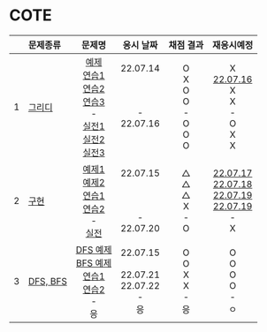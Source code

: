 # COTE
||문제종류|문제명|응시 날짜|채점 결과|재응시예정|
|:-:|:-|:-:|:---:|:---:|:-:|
|1|[그리디](./greedy/)|[예제](./greedy/greedy_ex.js)<br>[연습1](./greedy/greedy_01.js)<br>[연습2](./greedy/greedy_02.js)<br>[연습3](./greedy/greedy_03.js)<br>-<br>[실전1](./greedy/test_01.js)<br>[실전2](./greedy/test_02.js)<br>[실전3](./greedy/test_03.js)<br>|22.07.14<br><br><br><br>-<br>22.07.16<br><br><br>|O<br>X<br>O<br>O<br>-<br>O<br>O<br>O<br>|X<br>[22.07.16](./greedy/replay_01.js)<br>X<br>X<br>-<br>O<br>X<br>X<br>|
|2|[구현](./implementation/)|[예제1](./implementation/imple_ex01.js)<br>[예제2](./implementation/imple_ex02.js)<br>[연습1](./implementation/imple_01.js)<br>[연습2](./implementation/imple_02.js)<br>-<br>[실전](./implementation/test_01.js)|22.07.15<br><br><br><br>-<br>22.07.20|△<br>△<br>△<br>X<br>-<br>O|[22.07.17](./implementation/../replay_01.js)<br>[22.07.18](./implementation/replay_02.js)<br>[22.07.19](./implementation//replay_03.js)<br>[22.07.19](./implementation/replay_04.js)<br>-<br>X<br>|
|3|[DFS, BFS](./dfs%2Cbfs/)|[DFS 예제](./dfs%2Cbfs/dfs_ex.js)<br>[BFS 예제](./dfs%2Cbfs/dfs_ex.js)<br>[연습1](./dfs%2Cbfs/dfs%2Cbfs_01.js)<br>[연습2](./dfs%2Cbfs/dfs%2Cbfs_02.js)<br>-<br>응|22.07.15<br><br>22.07.21<br>22.07.22<br>-<br>응|O<br>O<br>X<br>X<br>-<br>응|O<br>O<br>O<br>O<br>-<br>ㅇ|